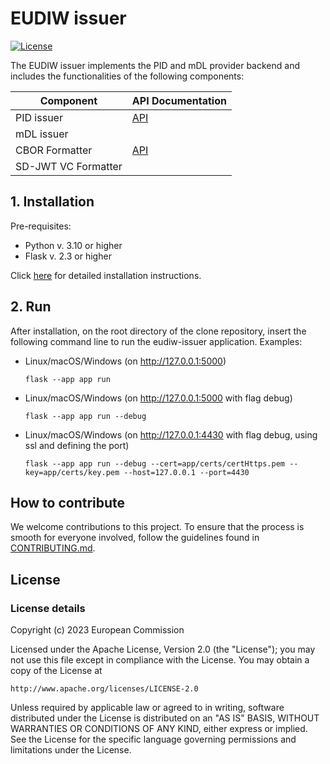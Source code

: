 # EUDIW issuer

[![License](https://img.shields.io/badge/License-Apache%202.0-blue.svg)](https://www.apache.org/licenses/LICENSE-2.0)

The EUDIW issuer implements the PID and mDL provider backend and includes the functionalities of the following components:


| Component |    API  Documentation      |
|----------|-------------|
| PID issuer | [API](api_docs/pid_issuer.md) |
| mDL issuer |  |
| CBOR Formatter | [API](api_docs/cbor_formatter.md)  |
| SD-JWT VC Formatter |  |


## 1. Installation

Pre-requisites:

+ Python v. 3.10 or higher
+ Flask v. 2.3 or higher

Click [here](install.md) for detailed installation instructions.


## 2. Run

After installation, on the root directory of the clone repository, insert the following command line to run the eudiw-issuer application.
Examples:

+ Linux/macOS/Windows (on <http://127.0.0.1:5000>)

    ```
    flask --app app run
    ```

+ Linux/macOS/Windows (on <http://127.0.0.1:5000> with flag debug)

    ```
    flask --app app run --debug
    ```

+ Linux/macOS/Windows (on <http://127.0.0.1:4430> with flag debug, using ssl and defining the port)

    ```
    flask --app app run --debug --cert=app/certs/certHttps.pem --key=app/certs/key.pem --host=127.0.0.1 --port=4430
    ```

## How to contribute

We welcome contributions to this project. To ensure that the process is smooth for everyone
involved, follow the guidelines found in [CONTRIBUTING.md](CONTRIBUTING.md).

## License

### License details

Copyright (c) 2023 European Commission

Licensed under the Apache License, Version 2.0 (the "License");
you may not use this file except in compliance with the License.
You may obtain a copy of the License at

    http://www.apache.org/licenses/LICENSE-2.0

Unless required by applicable law or agreed to in writing, software
distributed under the License is distributed on an "AS IS" BASIS,
WITHOUT WARRANTIES OR CONDITIONS OF ANY KIND, either express or implied.
See the License for the specific language governing permissions and
limitations under the License.
